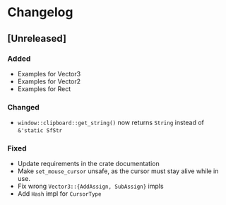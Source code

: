 # Changelog

## [Unreleased]

### Added
- Examples for Vector3
- Examples for Vector2
- Examples for Rect

### Changed
- `window::clipboard::get_string()` now returns `String` instead of `&'static SfStr`

### Fixed
- Update requirements in the crate documentation
- Make `set_mouse_cursor` unsafe, as the cursor must stay alive while in use.
- Fix wrong `Vector3::{AddAssign, SubAssign}` impls
- Add `Hash` impl for `CursorType`
